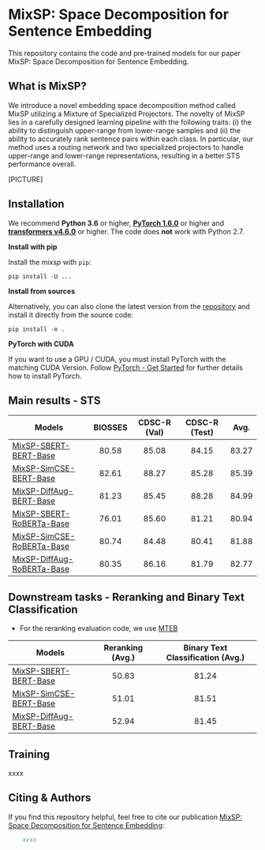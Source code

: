 # MixSP: Space Decomposition for Sentence Embedding

This repository contains the code and pre-trained models for our paper MixSP: Space Decomposition for Sentence Embedding.

## What is MixSP?
We introduce a novel embedding space decomposition method called MixSP utilizing a Mixture of Specialized Projectors. The novelty of MixSP lies in a carefully designed learning pipeline with the following traits: (i) the ability to distinguish upper-range from lower-range samples and (ii) the ability to accurately rank sentence pairs within each class. In particular, our method uses a routing network and two specialized projectors to handle upper-range and lower-range representations, resulting in a better STS performance overall.

[PICTURE]

## Installation

We recommend **Python 3.6** or higher, **[PyTorch 1.6.0](https://pytorch.org/get-started/locally/)** or higher and **[transformers v4.6.0](https://github.com/huggingface/transformers)** or higher. The code does **not** work with Python 2.7.

**Install with pip**

Install the *mixsp* with `pip`:

```
pip install -U ...
```

**Install from sources**

Alternatively, you can also clone the latest version from the [repository](https://github.com/KornWtp/MixSP) and install it directly from the source code:

````
pip install -e .
```` 

**PyTorch with CUDA**

If you want to use a GPU / CUDA, you must install PyTorch with the matching CUDA Version. Follow
[PyTorch - Get Started](https://pytorch.org/get-started/locally/) for further details how to install PyTorch.

## Main results - STS

| Models  | BIOSSES | CDSC-R (Val) | CDSC-R (Test) | Avg. | 
| --------------------- | :-----: | :-----: | :-----: | :-----: |
|[MixSP-SBERT-BERT-Base](https://huggingface.co/kornwtp/mixsp-sbert-bert-base)              | 80.58 | 85.08 | 84.15 | 83.27 | 
|[MixSP-SimCSE-BERT-Base](https://huggingface.co/kornwtp/mixsp-simcse-bert-base)            | 82.61 | 88.27 | 85.28 | 85.39 |
|[MixSP-DiffAug-BERT-Base](https://huggingface.co/kornwtp/mixsp-diffaug-bert-base)          | 81.23 | 85.45 | 88.28 | 84.99 |
|[MixSP-SBERT-RoBERTa-Base](https://huggingface.co/kornwtp/mixsp-sbert-roberta-base)        | 76.01 | 85.60 | 81.21 | 80.94 |
|[MixSP-SimCSE-RoBERTa-Base](https://huggingface.co/kornwtp/mixsp-simcse-roberta-base)      | 80.74 | 84.48 | 80.41 | 81.88 |
|[MixSP-DiffAug-RoBERTa-Base](https://huggingface.co/kornwtp/mixsp-diffaug-roberta-base)    | 80.35 | 86.16 | 81.79 | 82.77 |

## Downstream tasks - Reranking and Binary Text Classification
- For the reranking evaluation code, we use [MTEB](https://github.com/embeddings-benchmark/mteb)

| Models  | Reranking (Avg.) | Binary Text Classification (Avg.) |
| --------------------- | :-----: | :-----: |
|[MixSP-SBERT-BERT-Base](https://huggingface.co/kornwtp/mixsp-sbert-bert-base)              | 50.83 | 81.24 |
|[MixSP-SimCSE-BERT-Base](https://huggingface.co/kornwtp/mixsp-simcse-bert-base)            | 51.01 | 81.51 |
|[MixSP-DiffAug-BERT-Base](https://huggingface.co/kornwtp/mixsp-diffaug-bert-base)          | 52.94 | 81.45 |

## Training

xxxx


## Citing & Authors

If you find this repository helpful, feel free to cite our publication [MixSP: Space Decomposition for Sentence Embedding]():

```bibtex 
    xxxx
```
